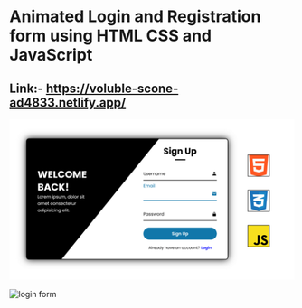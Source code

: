 # Animated Login and Registration form using HTML CSS and JavaScript

## Link:- https://voluble-scone-ad4833.netlify.app/
<img src="./image/animated Login and Registration form.png">

![login form](https://github.com/user-attachments/assets/298125fc-bd9e-4e87-be03-1c91b45dabac)

